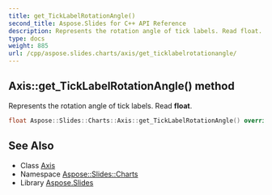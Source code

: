 ```yaml
---
title: get_TickLabelRotationAngle()
second_title: Aspose.Slides for C++ API Reference
description: Represents the rotation angle of tick labels. Read float.
type: docs
weight: 885
url: /cpp/aspose.slides.charts/axis/get_ticklabelrotationangle/
---
```

## Axis::get_TickLabelRotationAngle() method


Represents the rotation angle of tick labels. Read **float**.

```cpp
float Aspose::Slides::Charts::Axis::get_TickLabelRotationAngle() override
```

## See Also

* Class [Axis](./)
* Namespace [Aspose::Slides::Charts](../)
* Library [Aspose.Slides](../../)